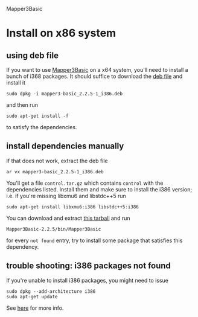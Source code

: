 Mapper3Basic


# Install on x86 system

## using deb file

If you want to use
[Mapper3Basic](http://robots.mobilerobots.com/wiki/Mapper3Basic)
on a x64 system, you'll need to install a bunch of i368 packages.  It should
suffice to download the
[deb file](http://robots.mobilerobots.com/Mapper3Basic/download/current/mapper3-basic_2.2.5-1_i386.deb)
and install it

    sudo dpkg -i mapper3-basic_2.2.5-1_i386.deb

and then run

    sudo apt-get install -f

to satisfy the dependencies.


## install dependencies manually

If that does not work, extract the deb file

    ar vx mapper3-basic_2.2.5-1_i386.deb

You'll get a file `control.tar.gz` which contains `control` with the
dependencies listed.  Install them and make sure to install the i386 version;
i.e. if you're missing libxmu6 and libstdc++5 run

    sudo apt-get install libxmu6:i386 libstdc++5:i386

You can download and extract
[this tarball](http://robots.mobilerobots.com/Mapper3Basic/download/current/Mapper3Basic-2.2.5.tgz)
and run

    Mapper3Basic-2.2.5/bin/Mapper3Basic

for every `not found` entry, try to install some package that satisfies this
dependency.


## trouble shooting: i386 packages not found

If you're unable to install i386 packages, you might need to issue

    sudo dpkg --add-architecture i386
    sudo apt-get update

See
[here](http://www.unixmen.com/enable-32-bit-support-64-bit-ubuntu-13-10-greater/)
for more info.
